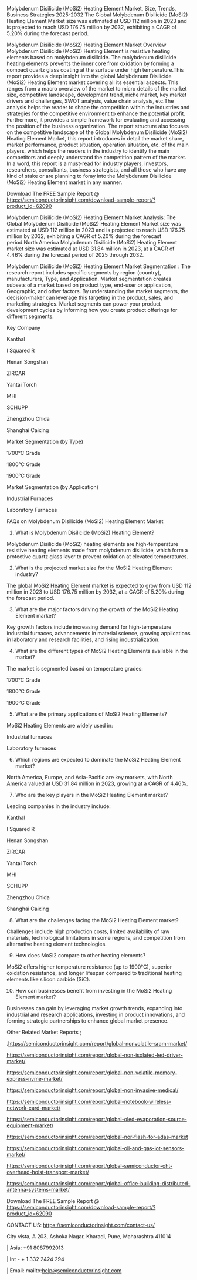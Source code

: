 Molybdenum Disilicide (MoSi2) Heating Element Market, Size, Trends, Business Strategies 2025-2032
The Global Molybdenum Disilicide (MoSi2) Heating Element Market size was estimated at USD 112 million in 2023 and is projected to reach USD 176.75 million by 2032, exhibiting a CAGR of 5.20% during the forecast period.


Molybdenum Disilicide (MoSi2) Heating Element Market Overview
Molybdenum Disilicide (MoSi2) Heating Element is resistive heating elements based on molybdenum disilicide. The molybdenum disilicide heating elements prevents the inner core from oxidation by forming a compact quartz glass coating at the surface under high temperature.This report provides a deep insight into the global Molybdenum Disilicide (MoSi2) Heating Element market covering all its essential aspects. This ranges from a macro overview of the market to micro details of the market size, competitive landscape, development trend, niche market, key market drivers and challenges, SWOT analysis, value chain analysis, etc.The analysis helps the reader to shape the competition within the industries and strategies for the competitive environment to enhance the potential profit. Furthermore, it provides a simple framework for evaluating and accessing the position of the business organization. The report structure also focuses on the competitive landscape of the Global Molybdenum Disilicide (MoSi2) Heating Element Market, this report introduces in detail the market share, market performance, product situation, operation situation, etc. of the main players, which helps the readers in the industry to identify the main competitors and deeply understand the competition pattern of the market. In a word, this report is a must-read for industry players, investors, researchers, consultants, business strategists, and all those who have any kind of stake or are planning to foray into the Molybdenum Disilicide (MoSi2) Heating Element market in any manner.


Download The FREE Sample Report @  https://semiconductorinsight.com/download-sample-report/?product_id=62090 


Molybdenum Disilicide (MoSi2) Heating Element Market Analysis:
The Global Molybdenum Disilicide (MoSi2) Heating Element Market size was estimated at USD 112 million in 2023 and is projected to reach USD 176.75 million by 2032, exhibiting a CAGR of 5.20% during the forecast period.North America Molybdenum Disilicide (MoSi2) Heating Element market size was estimated at USD 31.84 million in 2023, at a CAGR of 4.46% during the forecast period of 2025 through 2032.


Molybdenum Disilicide (MoSi2) Heating Element Market Segmentation :
The research report includes specific segments by region (country), manufacturers, Type, and Application. Market segmentation creates subsets of a market based on product type, end-user or application, Geographic, and other factors. By understanding the market segments, the decision-maker can leverage this targeting in the product, sales, and marketing strategies. Market segments can power your product development cycles by informing how you create product offerings for different segments. 


Key Company

Kanthal

I Squared R

Henan Songshan

ZIRCAR

Yantai Torch

MHI

SCHUPP

Zhengzhou Chida

Shanghai Caixing

Market Segmentation (by Type)

1700°C Grade

1800°C Grade

1900°C Grade

Market Segmentation (by Application)

Industrial Furnaces

Laboratory Furnaces

FAQs on Molybdenum Disilicide (MoSi2) Heating Element Market
1. What is Molybdenum Disilicide (MoSi2) Heating Element?

Molybdenum Disilicide (MoSi2) heating elements are high-temperature resistive heating elements made from molybdenum disilicide, which form a protective quartz glass layer to prevent oxidation at elevated temperatures.

2. What is the projected market size for the MoSi2 Heating Element industry?

The global MoSi2 Heating Element market is expected to grow from USD 112 million in 2023 to USD 176.75 million by 2032, at a CAGR of 5.20% during the forecast period.

3. What are the major factors driving the growth of the MoSi2 Heating Element market?

Key growth factors include increasing demand for high-temperature industrial furnaces, advancements in material science, growing applications in laboratory and research facilities, and rising industrialization.

4. What are the different types of MoSi2 Heating Elements available in the market?

The market is segmented based on temperature grades:

1700°C Grade

1800°C Grade

1900°C Grade

5. What are the primary applications of MoSi2 Heating Elements?

MoSi2 Heating Elements are widely used in:

Industrial furnaces

Laboratory furnaces

6. Which regions are expected to dominate the MoSi2 Heating Element market?

North America, Europe, and Asia-Pacific are key markets, with North America valued at USD 31.84 million in 2023, growing at a CAGR of 4.46%.

7. Who are the key players in the MoSi2 Heating Element market?

Leading companies in the industry include:

Kanthal

I Squared R

Henan Songshan

ZIRCAR

Yantai Torch

MHI

SCHUPP

Zhengzhou Chida

Shanghai Caixing

8. What are the challenges facing the MoSi2 Heating Element market?

Challenges include high production costs, limited availability of raw materials, technological limitations in some regions, and competition from alternative heating element technologies.

9. How does MoSi2 compare to other heating elements?

MoSi2 offers higher temperature resistance (up to 1900°C), superior oxidation resistance, and longer lifespan compared to traditional heating elements like silicon carbide (SiC).

10. How can businesses benefit from investing in the MoSi2 Heating Element market?

Businesses can gain by leveraging market growth trends, expanding into industrial and research applications, investing in product innovations, and forming strategic partnerships to enhance global market presence.


Other Related Market Reports ; 

.https://semiconductorinsight.com/report/global-nonvolatile-sram-market/

https://semiconductorinsight.com/report/global-non-isolated-led-driver-market/

https://semiconductorinsight.com/report/global-non-volatile-memory-express-nvme-market/

https://semiconductorinsight.com/report/global-non-invasive-medical/

https://semiconductorinsight.com/report/global-notebook-wireless-network-card-market/

https://semiconductorinsight.com/report/global-oled-evaporation-source-equipment-market/

https://semiconductorinsight.com/report/global-nor-flash-for-adas-market

https://semiconductorinsight.com/report/global-oil-and-gas-iot-sensors-market/

https://semiconductorinsight.com/report/global-semiconductor-oht-overhead-hoist-transport-market/

https://semiconductorinsight.com/report/global-office-building-distributed-antenna-systems-market/

Download The FREE Sample Report @  https://semiconductorinsight.com/download-sample-report/?product_id=62090 


CONTACT US: https://semiconductorinsight.com/contact-us/ 

City vista, A 203, Ashoka Nagar, Kharadi, Pune, Maharashtra 411014 

| Asia: +91 8087992013 

| Int - + 1 332 2424 294 

| Email: mailto:help@semiconductorinsight.com
